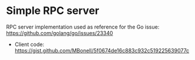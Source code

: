 # Simple RPC server
RPC server implementation used as reference for the Go issue: https://github.com/golang/go/issues/23340
* Client code: https://gist.github.com/MBonell/5f0674de16c883c932c519225639077c
